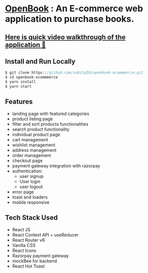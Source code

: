 # [OpenBook](https://openbook-ecommmerce.vercel.app/) : An E-commerce web application to purchase books.

## [Here is quick video walkthrough of the application 🎥](https://www.loom.com/share/d0820c3400e44926ad15473001543c9d?sid=e69fa87d-e25b-4ed5-90b6-a0faa9ddbf25)


## Install and Run Locally
```js
$ git clone https://github.com/sobitp59/openbook-ecommmerce.git
$ cd openbook-ecommmerce
$ yarn install
$ yarn start
```

## Features
- landing page with featured categories
- product listing page
- filter and sort products functionalities
- search product functionality
- individual product page
- cart management
- wishlist management
- address management
- order management
- checkout page
- payment gateway integration with razorpay
- authentication:
  - user signup
  - User login
  - user logout
- error page
- toast and loaders
- mobile responsive

## Tech Stack Used
- React JS
- React Context API + useReducer
- React Router v6
- Vanilla CSS
- React Icons
- Razorpay payment gateway
- mockBee for backend
- React Hot Toast
